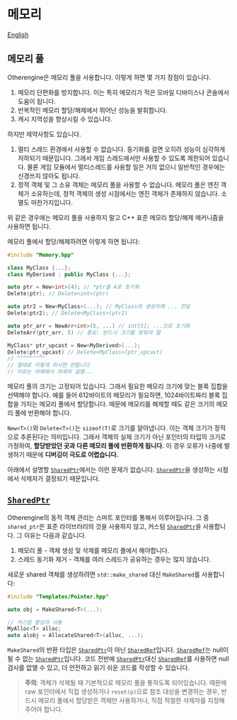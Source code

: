 # 메모리

[English](../English/Memory.md)

## 메모리 풀

Otherengine은 메모리 풀을 사용합니다. 이렇게 하면 몇 가지 장점이 있습니다.

1. 메모리 단편화를 방지합니다. 이는 특히 메모리가 적은 모바일 디바이스나 콘솔에서 도움이 됩니다.
2. 반복적인 메모리 할당/해제에서 뛰어난 성능을 발휘합니다.
3. 캐시 지역성을 향상시킬 수 있습니다.

하지만 제약사항도 있습니다.

1. 멀티 스레드 환경에서 사용할 수 없습니다. 동기화를 걸면 오히려 성능이 심각하게 저하되기 때문입니다. 그래서 게임 스레드에서만 사용할 수 있도록 제한되어 있습니다. 물론 게임 모듈에서 멀티스레드를 사용할 일은 거의 없으니 일반적인 경우에는 신경쓰지 않아도 됩니다.
2. 정적 객체 및 그 소유 객체는 메모리 풀을 사용할 수 없습니다. 메모리 풀은 엔진 객체가 소유하는데, 정적 객체의 생성 시점에서는 엔진 객체가 존재하지 않습니다. 소멸도 마찬가지입니다.

위 같은 경우에는 메모리 풀을 사용하지 말고 C++ 표준 메모리 할당/해제 메커니즘을 사용하면 됩니다.

메모리 풀에서 할당/해제하려면 이렇게 하면 됩니다:

```cpp
#include "Memory.hpp"

class MyClass {...};
class MyDerived : public MyClass {...};

auto ptr = New<int>(4); // *ptr을 4로 초기화
Delete(ptr); // Delete<int>(ptr)

auto ptr2 = New<MyClass>(...); // MyClass의 생성자에 ... 전달
Delete(ptr2); // Delete<MyClass>(ptr2)

auto ptr_arr = NewArr<int>(5, ...) // int[5]; ...으로 초기화
DeleteArr(ptr_arr, 5) // 중요: 반드시 크기를 맞춰야 함

MyClass* ptr_upcast = New<MyDerived>(...);
Delete(ptr_upcast) // Delete<MyClass>(ptr_upcast)
// ^^^^^^^^^
// 절대로 이렇게 하시면 안됩니다
// 이유는 아래에서 자세히 설명...
```

메모리 풀의 크기는 고정되어 있습니다. 그래서 필요한 메모리 크기에 맞는 블록 집합을 선택해야 합니다. 예를 들어 612바이트의 메모리가 필요하면, 1024바이트짜리 블록 집합을 가지는 메모리 풀에서 할당합니다. 때문에 메모리를 해제할 때도 같은 크기의 메모리 풀에 반환해야 합니다.

`New<T>()`와 `Delete<T>()`는 `sizeof(T)`로 크기를 알아냅니다. 이는 객체 크기가 정적으로 추론된다는 의미입니다. 그래서 객체의 실제 크기가 아닌 포인터의 타입의 크기로 가정하여, **할당받았던 곳과 다른 메모리 풀에 반환하게 됩니다.** 이 경우 오류가 나중에 발생하기 때문에 **디버깅이 극도로 어렵습니다.**

아래에서 설명할 [`SharedPtr`]에서는 이런 문제가 없습니다. [`SharedPtr`]을 생성하는 시점에서 삭제자가 결정되기 때문입니다.

## [`SharedPtr`]

Otherengine의 동적 객체 관리는 스마트 포인터를 통해서 이루어집니다. 그 중 `shared_ptr`은 표준 라이브러리의 것을 사용하지 않고, 커스텀 [`SharedPtr`]을 사용합니다. 그 이유는 다음과 같습니다.

1. 메모리 풀 - 객체 생성 및 삭제를 메모리 풀에서 해야합니다.
2. 스레드 동기화 제거 - 객체를 여러 스레드가 공유하는 경우는 많지 않습니다.

새로운 shared 객체를 생성하려면 `std::make_shared` 대신 `MakeShared`를 사용합니다:

```cpp
#include "Templates/Pointer.hpp"

auto obj = MakeShared<T>(...);

// 커스텀 할당자 사용
MyAlloc<T> alloc;
auto alobj = AllocateShared<T>(alloc, ...);
```

`MakeShared`의 반환 타입은 [`SharedPtr`]이 아닌 [`SharedRef`]입니다. [`SharedRef`]는 null이 될 수 없는 [`SharedPtr`]입니다. 코드 전반에 [`SharedPtr`]대신 [`SharedRef`]를 사용하면 null 검사를 없앨 수 있고, 더 안전하고 읽기 쉬운 코드를 작성할 수 있습니다.

> **주의**: 객체가 삭제될 때 기본적으로 메모리 풀을 통하도록 되어있습니다. 때문에 raw 포인터에서 직접 생성하거나 `reset(p)`으로 참조 대상을 변경하는 경우, 반드시 메모리 풀에서 할당받은 객체만 사용하거나, 직접 적절한 삭제자를 지정해주어야 합니다.

[`SharedPtr`]: https://othereum.github.io/Otherengine/da/dc9/classoeng_1_1core_1_1_shared_ptr.html
[`SharedRef`]: https://othereum.github.io/Otherengine/d0/dce/classoeng_1_1core_1_1_shared_ref.html
